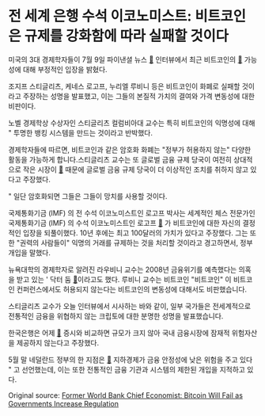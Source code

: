 # 전 세계 은행 수석 이코노미스트: 비트코인은 규제를 강화함에 따라 실패할 것이다

미국의 3대 경제학자들이 7월 9일 파이낸셜 뉴스  [🔗](https://www.fnlondon.com/articles/stiglitz-roubini-and-rogoff-lead-joint-attack-on-bitcoin-20180709)  인터뷰에서 최근 비트코인의  [🔗](https://cointelegraph.com/bitcoin-price-index)  가능성에 대해 부정적인 입장을 밝혔다.

조지프 스티글리츠, 케네스 로고프, 누리엘 루비니 등은 비트코인이 화폐로 실패할 것이라고 주장하는 성명을 발표했고, 이는 그들의 본질적 가치의 결여와 가격 변동성에 대한 비판이다.

노벨 경제학상 수상자인 스티글리츠 컬럼비아대 교수는 특히 비트코인의 익명성에 대해 " 투명한 뱅킹 시스템을 만드는 것이라고 반박했다.

경제학자들에 따르면, 비트코인과 같은 암호화 화폐는 "정부가 허용하지 않는" 다양한 활동을 가능하게 합니다.스티글리츠 교수는 또 글로벌 금융 규제 당국이 여전히 상대적으로 작은 시장이  [🔗](https://coinmarketcap.com/charts/)  때문에 글로벌 금융 규제 당국이 더 이상적인 조치를 취하지 않고 있다고 주장했다.

" 일단 암호화되면 그들은 그들이 망치를 사용할 것이다.

 국제통화기금 (IMF) 의 전 수석 이코노미스트인 로고프 박사는 세계적인 체스 전문가인 국제통화기금 (IMF) 의 수석 이코노미스트인 로고프  [🔗](https://cointelegraph.com/news/bitcoin-price-more-likely-to-hit-100-without-illicit-uses-says-harvard-economist) 가 비트코인에 대한 자신의 결정적인 입장을 되풀이했다. 10년 후에는 최고 100달러의 가치가 있다고 주장했다. 그는 또한 "권력의 사람들이" 익명의 거래를 규제하는 것을 처리할 것이라고 경고하면서, 정부 개입을 말했다.

뉴욕대학의 경제학자로 알려진 라우비니 교수는 2008년 금융위기를 예측했다는 의혹을 받고 있는 ' 닥터 둠  [🔗](https://cointelegraph.com/news/dr-doom-slams-cryptocurrencies-says-talk-of-decentralization-is-bullst)이라고도 했다. 루비니 교수는 비트코인 "비트코인" 이 비트코인 컨퍼런스에서도 허용되지 않는다는 비트코인의 변동성에 대해서도 비판했습니다.

스티글리츠 교수가 오늘 인터뷰에서 시사하는 바와 같이, 일부 국가들은 전세계적으로 전통적인 금융을 위협하지 않는 크립토에 대한 분명한 성명을 발표했습니다.

한국은행은 어제  [🔗](https://cointelegraph.com/news/bank-of-korea-says-crypto-investment-poses-insignificant-risk-to-local-financial-market)  증시와 비교하면 규모가 크지 않아 국내 금융시장에 잠재적 위험자산을 제공하지 않는다고 주장했다.

5월 말 네덜란드 정부의 한 지점은  [🔗](https://cointelegraph.com/news/low-capitalization-institutional-exposure-make-crypto-low-risk-says-dutch-govt-report)  지하경제가 금융 안정성에 낮은 위험을 주고 있다 " 고 선언했는데, 이는 또한 전통적인 금융 기관과 시스템의 제한된 개입을 지적하고 있다.

Original source: [Former World Bank Chief Economist: Bitcoin Will Fail as Governments Increase Regulation](https://cointelegraph.com/news/former-world-bank-chief-economist-bitcoin-will-fail-as-governments-increase-regulation)